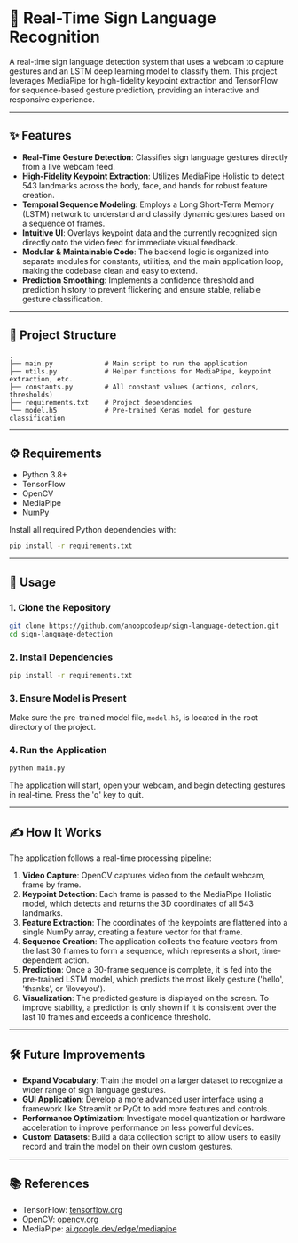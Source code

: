 # 🤟 Real-Time Sign Language Recognition

A real-time sign language detection system that uses a webcam to capture gestures and an LSTM deep learning model to classify them. This project leverages MediaPipe for high-fidelity keypoint extraction and TensorFlow for sequence-based gesture prediction, providing an interactive and responsive experience.

---

## ✨ Features

-   **Real-Time Gesture Detection**: Classifies sign language gestures directly from a live webcam feed.
-   **High-Fidelity Keypoint Extraction**: Utilizes MediaPipe Holistic to detect 543 landmarks across the body, face, and hands for robust feature creation.
-   **Temporal Sequence Modeling**: Employs a Long Short-Term Memory (LSTM) network to understand and classify dynamic gestures based on a sequence of frames.
-   **Intuitive UI**: Overlays keypoint data and the currently recognized sign directly onto the video feed for immediate visual feedback.
-   **Modular & Maintainable Code**: The backend logic is organized into separate modules for constants, utilities, and the main application loop, making the codebase clean and easy to extend.
-   **Prediction Smoothing**: Implements a confidence threshold and prediction history to prevent flickering and ensure stable, reliable gesture classification.

---

## 📁 Project Structure

```
.
├── main.py             # Main script to run the application
├── utils.py            # Helper functions for MediaPipe, keypoint extraction, etc.
├── constants.py        # All constant values (actions, colors, thresholds)
├── requirements.txt    # Project dependencies
└── model.h5            # Pre-trained Keras model for gesture classification
```

---

## ⚙️ Requirements

-   Python 3.8+
-   TensorFlow
-   OpenCV
-   MediaPipe
-   NumPy

Install all required Python dependencies with:

```bash
pip install -r requirements.txt
```

---

## 🚀 Usage

### 1. Clone the Repository

```bash
git clone https://github.com/anoopcodeup/sign-language-detection.git
cd sign-language-detection
```

### 2. Install Dependencies

```bash
pip install -r requirements.txt
```

### 3. Ensure Model is Present

Make sure the pre-trained model file, `model.h5`, is located in the root directory of the project.

### 4. Run the Application

```bash
python main.py
```

The application will start, open your webcam, and begin detecting gestures in real-time. Press the 'q' key to quit.

---

## ✍️ How It Works

The application follows a real-time processing pipeline:

1.  **Video Capture**: OpenCV captures video from the default webcam, frame by frame.
2.  **Keypoint Detection**: Each frame is passed to the MediaPipe Holistic model, which detects and returns the 3D coordinates of all 543 landmarks.
3.  **Feature Extraction**: The coordinates of the keypoints are flattened into a single NumPy array, creating a feature vector for that frame.
4.  **Sequence Creation**: The application collects the feature vectors from the last 30 frames to form a sequence, which represents a short, time-dependent action.
5.  **Prediction**: Once a 30-frame sequence is complete, it is fed into the pre-trained LSTM model, which predicts the most likely gesture ('hello', 'thanks', or 'iloveyou').
6.  **Visualization**: The predicted gesture is displayed on the screen. To improve stability, a prediction is only shown if it is consistent over the last 10 frames and exceeds a confidence threshold.

---

## 🛠 Future Improvements

-   **Expand Vocabulary**: Train the model on a larger dataset to recognize a wider range of sign language gestures.
-   **GUI Application**: Develop a more advanced user interface using a framework like Streamlit or PyQt to add more features and controls.
-   **Performance Optimization**: Investigate model quantization or hardware acceleration to improve performance on less powerful devices.
-   **Custom Datasets**: Build a data collection script to allow users to easily record and train the model on their own custom gestures.

---

## 📚 References

-   TensorFlow: [tensorflow.org](https://tensorflow.org)
-   OpenCV: [opencv.org](https://opencv.org)
-   MediaPipe: [ai.google.dev/edge/mediapipe](https://ai.google.dev/edge/mediapipe)
